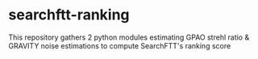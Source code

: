 # searchftt-ranking
This repository gathers 2 python modules estimating GPAO strehl ratio &amp; GRAVITY noise estimations to compute SearchFTT's ranking score
